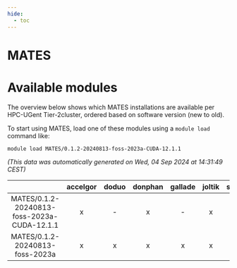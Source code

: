 ```yaml
---
hide:
  - toc
---
```


MATES
=====

# Available modules


The overview below shows which MATES installations are available per HPC-UGent Tier-2cluster, ordered based on software version (new to old).

To start using MATES, load one of these modules using a `module load` command like:

```shell
module load MATES/0.1.2-20240813-foss-2023a-CUDA-12.1.1
```

*(This data was automatically generated on Wed, 04 Sep 2024 at 14:31:49 CEST)*  

| |accelgor|doduo|donphan|gallade|joltik|shinx|skitty|
| :---: | :---: | :---: | :---: | :---: | :---: | :---: | :---: |
|MATES/0.1.2-20240813-foss-2023a-CUDA-12.1.1|x|-|x|-|x|-|-|
|MATES/0.1.2-20240813-foss-2023a|x|x|x|x|x|x|x|
